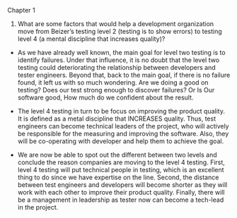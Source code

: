 Chapter 1
1.	What are some factors that would help a development organization move from Beizer’s testing level 2 (testing is to show errors) to testing level 4 (a mental discipline that increases quality)?

-	As we have already well known, the main goal for level two testing is to identify failures. Under that influence, it is no doubt that the level two testing could deteriorating the relationship between developers and tester engineers. Beyond that, back to the main goal, if there is no failure found, it left us with so much wondering. Are we doing a good on testing? Does our test strong enough to discover failures? Or Is Our software good, How much do we confident about the result.

-	The level 4 testing in turn to be focus on improving the product quality. It is defined as a metal discipline that INCREASES quality. Thus, test engineers can become technical leaders of the project, who will actively be responsible for the measuring and improving the software. Also, they will be co-operating with developer and help them to achieve the goal.

-	We are now be able to spot out the different between two levels and conclude the reason companies are moving to the level 4 testing. First, level 4 testing will put technical people in testing, which is an excellent thing to do since we have expertise on the line. Second, the distance between test engineers and developers will become shorter as they will work with each other to improve their product quality. Finally, there will be a management in leadership as tester now can become a tech-lead in the project.


